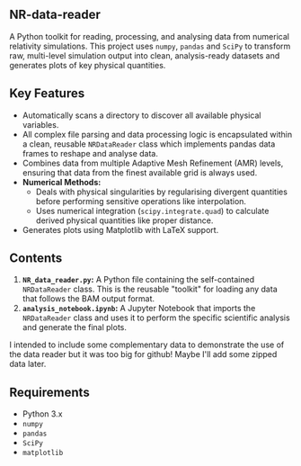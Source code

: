 ## NR-data-reader

A Python toolkit for reading, processing, and analysing data from numerical relativity simulations. This project uses `numpy`, `pandas` and `SciPy` to transform raw, multi-level simulation output into clean, analysis-ready datasets and generates plots of key physical quantities.

## Key Features

-   Automatically scans a directory to discover all available physical variables.
-   All complex file parsing and data processing logic is encapsulated within a clean, reusable `NRDataReader` class which implements pandas data frames to reshape and analyse data.
-   Combines data from multiple Adaptive Mesh Refinement (AMR) levels, ensuring that data from the finest available grid is always used.
-   **Numerical Methods:**
    -   Deals with physical singularities by regularising divergent quantities before performing sensitive operations like interpolation.
    -   Uses numerical integration (`scipy.integrate.quad`) to calculate derived physical quantities like proper distance.
-    Generates plots using Matplotlib with LaTeX support.

## Contents

1.  **`NR_data_reader.py`:** A Python file containing the self-contained `NRDataReader` class. This is the reusable "toolkit" for loading any data that follows the BAM output format.
2.  **`analysis_notebook.ipynb`:** A Jupyter Notebook that imports the `NRDataReader` class and uses it to perform the specific scientific analysis and generate the final plots.

   I intended to include some complementary data to demonstrate the use of the data reader but it was too big for github! Maybe I'll add some zipped data later.

## Requirements

-   Python 3.x
-   `numpy`
-   `pandas`
-   `SciPy`
-   `matplotlib`



